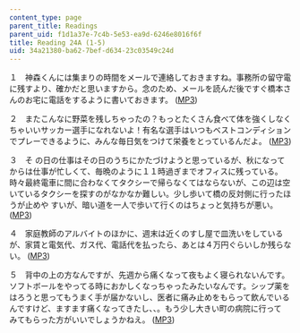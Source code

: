```yaml
---
content_type: page
parent_title: Readings
parent_uid: f1d1a37e-7c4b-5e53-ea9d-6246e8016f6f
title: Reading 24A (1-5)
uid: 34a21380-ba62-7bef-d634-23c03549c24d
---
```


１　神森くんには集まりの時間をメールで連絡しておきますね。事務所の留守電に残すより、確かだと思いますから。念のため、メールを読んだ後ですぐ橋本さんのお宅に電話をするように書いておきます。 ([MP3](/ans7870/21f/21f.505/f05/audio/Lesson24A-1.mp3))

２　またこんなに野菜を残しちゃったの？もっとたくさん食べて体を強くしなくちゃいいサッカー選手になれないよ！有名な選手はいつもベストコンディションでプレーできるように、みんな毎日気をつけて栄養をとっているんだよ。 ([MP3](/ans7870/21f/21f.505/f05/audio/Lesson24A-2.mp3))

３　そ の日の仕事はその日のうちにかたづけようと思っているが、秋になってからは仕事が忙しくて、毎晩のように１１時過ぎまでオフィスに残っている。時々最終電車に間に合わなくてタクシーで帰らなくてはならないが、この辺は空いているタクシーを探すのがなかなか難しい。少し歩いて橋の反対側に行ったほうが止めや すいが、暗い道を一人で歩いて行くのはちょっと気持ちが悪い。 ([MP3](/ans7870/21f/21f.505/f05/audio/Lesson24A-3.mp3))

４　家庭教師のアルバイトのほかに、週末は近くのすし屋で皿洗いをしているが、家賃と電気代、ガス代、電話代を払ったら、あとは４万円ぐらいしか残らない。 ([MP3](/ans7870/21f/21f.505/f05/audio/Lesson24A-4.mp3))

５　背中の上の方なんですが、先週から痛くなって夜もよく寝られないんです。ソフトボールをやってる時におかしくなっちゃったみたいなんです。シップ薬をはろうと思ってもうまく手が届かないし、医者に痛み止めをもらって飲んでいるんですけど、ますます痛くなってきたし、、。もう少し大きい町の病院に行って みてもらった方がいいでしょうかねえ。 ([MP3](/ans7870/21f/21f.505/f05/audio/Lesson24A-5.mp3))